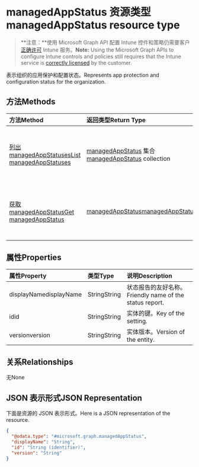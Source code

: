 # <a name="managedappstatus-resource-type"></a><span data-ttu-id="b75cd-101">managedAppStatus 资源类型</span><span class="sxs-lookup"><span data-stu-id="b75cd-101">managedAppStatus resource type</span></span>

> <span data-ttu-id="b75cd-102">**注意：**使用 Microsoft Graph API 配置 Intune 控件和策略仍需要客户[正确许可](https://go.microsoft.com/fwlink/?linkid=839381) Intune 服务。</span><span class="sxs-lookup"><span data-stu-id="b75cd-102">**Note:** Using the Microsoft Graph APIs to configure Intune controls and policies still requires that the Intune service is [correctly licensed](https://go.microsoft.com/fwlink/?linkid=839381) by the customer.</span></span>

<span data-ttu-id="b75cd-103">表示组织的应用保护和配置状态。</span><span class="sxs-lookup"><span data-stu-id="b75cd-103">Represents app protection and configuration status for the organization.</span></span>
## <a name="methods"></a><span data-ttu-id="b75cd-104">方法</span><span class="sxs-lookup"><span data-stu-id="b75cd-104">Methods</span></span>
|<span data-ttu-id="b75cd-105">方法</span><span class="sxs-lookup"><span data-stu-id="b75cd-105">Method</span></span>|<span data-ttu-id="b75cd-106">返回类型</span><span class="sxs-lookup"><span data-stu-id="b75cd-106">Return Type</span></span>|<span data-ttu-id="b75cd-107">说明</span><span class="sxs-lookup"><span data-stu-id="b75cd-107">Description</span></span>|
|:---|:---|:---|
|[<span data-ttu-id="b75cd-108">列出 managedAppStatuses</span><span class="sxs-lookup"><span data-stu-id="b75cd-108">List managedAppStatuses</span></span>](../api/intune_mam_managedappstatus_list.md)|<span data-ttu-id="b75cd-109">[managedAppStatus](../resources/intune_mam_managedappstatus.md) 集合</span><span class="sxs-lookup"><span data-stu-id="b75cd-109">[managedAppStatus](../resources/intune_mam_managedappstatus.md) collection</span></span>|<span data-ttu-id="b75cd-110">列出 [managedAppStatus](../resources/intune_mam_managedappstatus.md) 对象的属性和关系。</span><span class="sxs-lookup"><span data-stu-id="b75cd-110">List properties and relationships of the [managedAppStatus](../resources/intune_mam_managedappstatus.md) objects.</span></span>|
|[<span data-ttu-id="b75cd-111">获取 managedAppStatus</span><span class="sxs-lookup"><span data-stu-id="b75cd-111">Get managedAppStatus</span></span>](../api/intune_mam_managedappstatus_get.md)|[<span data-ttu-id="b75cd-112">managedAppStatus</span><span class="sxs-lookup"><span data-stu-id="b75cd-112">managedAppStatus</span></span>](../resources/intune_mam_managedappstatus.md)|<span data-ttu-id="b75cd-113">读取 [managedAppStatus](../resources/intune_mam_managedappstatus.md) 对象的属性和关系。</span><span class="sxs-lookup"><span data-stu-id="b75cd-113">Read properties and relationships of [plannerTaskDetails](../resources/intune_mam_managedappstatus.md) object.</span></span>|

## <a name="properties"></a><span data-ttu-id="b75cd-114">属性</span><span class="sxs-lookup"><span data-stu-id="b75cd-114">Properties</span></span>
|<span data-ttu-id="b75cd-115">属性</span><span class="sxs-lookup"><span data-stu-id="b75cd-115">Property</span></span>|<span data-ttu-id="b75cd-116">类型</span><span class="sxs-lookup"><span data-stu-id="b75cd-116">Type</span></span>|<span data-ttu-id="b75cd-117">说明</span><span class="sxs-lookup"><span data-stu-id="b75cd-117">Description</span></span>|
|:---|:---|:---|
|<span data-ttu-id="b75cd-118">displayName</span><span class="sxs-lookup"><span data-stu-id="b75cd-118">displayName</span></span>|<span data-ttu-id="b75cd-119">String</span><span class="sxs-lookup"><span data-stu-id="b75cd-119">String</span></span>|<span data-ttu-id="b75cd-120">状态报告的友好名称。</span><span class="sxs-lookup"><span data-stu-id="b75cd-120">Friendly name of the status report.</span></span>|
|<span data-ttu-id="b75cd-121">id</span><span class="sxs-lookup"><span data-stu-id="b75cd-121">id</span></span>|<span data-ttu-id="b75cd-122">String</span><span class="sxs-lookup"><span data-stu-id="b75cd-122">String</span></span>|<span data-ttu-id="b75cd-123">实体的键。</span><span class="sxs-lookup"><span data-stu-id="b75cd-123">Key of the setting.</span></span>|
|<span data-ttu-id="b75cd-124">version</span><span class="sxs-lookup"><span data-stu-id="b75cd-124">version</span></span>|<span data-ttu-id="b75cd-125">String</span><span class="sxs-lookup"><span data-stu-id="b75cd-125">String</span></span>|<span data-ttu-id="b75cd-126">实体版本。</span><span class="sxs-lookup"><span data-stu-id="b75cd-126">Version of the entity.</span></span>|

## <a name="relationships"></a><span data-ttu-id="b75cd-127">关系</span><span class="sxs-lookup"><span data-stu-id="b75cd-127">Relationships</span></span>
<span data-ttu-id="b75cd-128">无</span><span class="sxs-lookup"><span data-stu-id="b75cd-128">None</span></span>
## <a name="json-representation"></a><span data-ttu-id="b75cd-129">JSON 表示形式</span><span class="sxs-lookup"><span data-stu-id="b75cd-129">JSON Representation</span></span>
<span data-ttu-id="b75cd-130">下面是资源的 JSON 表示形式。</span><span class="sxs-lookup"><span data-stu-id="b75cd-130">Here is a JSON representation of the resource.</span></span>
<!-- {
  "blockType": "resource",
  "keyProperty": "id",
  "@odata.type": "microsoft.graph.managedAppStatus"
}
-->
``` json
{
  "@odata.type": "#microsoft.graph.managedAppStatus",
  "displayName": "String",
  "id": "String (identifier)",
  "version": "String"
}
```



